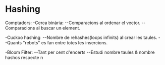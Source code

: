 # Hashing

Comptadors:
-Cerca binària:
--Comparacions al ordenar el vector. 
--Comparacions al buscar un element.
      
-Cuckoo hashing:
--Nombre de rehashes(loops infinits) al crear les taules.
--Quants "rebots" es fan entre totes les insercions.
      
-Bloom Filter:
--Tant per cent d'encerts
--Estudi nombre taules & nombre hashos respecte n
  

